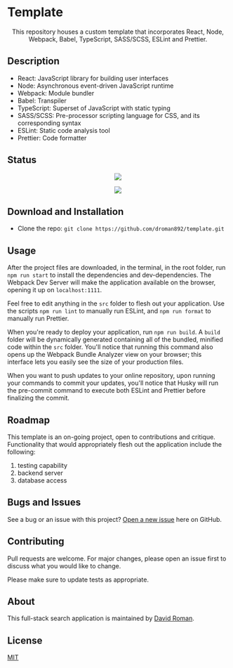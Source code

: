 <h1>Template</h1>

<p align="center"> This repository houses a custom template that incorporates React, Node, Webpack, Babel, TypeScript, SASS/SCSS, ESLint and Prettier. </p>  

## Description

- React: JavaScript library for building user interfaces
- Node: Asynchronous event-driven JavaScript runtime
- Webpack: Module bundler
- Babel: Transpiler
- TypeScript: Superset of JavaScript with static typing
- SASS/SCSS: Pre-processor scripting language for CSS, and its corresponding syntax 
- ESLint: Static code analysis tool
- Prettier: Code formatter

## Status

<p align="center"> <img src="https://img.shields.io/github/languages/count/droman892/typed-searcher" /> </p>

<p align="center"> <img src="https://img.shields.io/github/repo-size/droman892/typed-searcher" /> </p>

## Download and Installation

- Clone the repo: `git clone https://github.com/droman892/template.git` 
## Usage

After the project files are downloaded, in the terminal, in the root folder, run `npm run start` to install the dependencies and dev-dependencies.  The Webpack Dev Server will make the application available on the browser, opening it up on `localhost:1111`.

Feel free to edit anything in the `src` folder to flesh out your application.  Use the scripts `npm run lint` to manually run ESLint, and   `npm run format` to manually run Prettier.

When you're ready to deploy your application, run `npm run build`.  A `build` folder will be dynamically generated containing all of the bundled, minified code within the `src` folder.  You'll notice that running this command also opens up the Webpack Bundle Analyzer view on your browser; this interface lets you easily see the size of your production files.

When you want to push updates to your online repository, upon running your commands to commit your updates, you'll notice that Husky will run the pre-commit command to execute both ESLint and Prettier before finalizing the commit.

## Roadmap

This template is an on-going project, open to contributions and critique.  Functionality that would appropriately flesh out the application include the following:
1) testing capability
2) backend server
3) database access

## Bugs and Issues

See a bug or an issue with this project? [Open a new issue](https://github.com/droman892/template/issues) here on GitHub.

## Contributing
Pull requests are welcome. For major changes, please open an issue first to discuss what you would like to change.

Please make sure to update tests as appropriate.

## About

This full-stack search application is maintained by [David Roman](https://www.linkedin.com/in/david-roman-front-end-engineer/).

## License

[MIT](https://choosealicense.com/licenses/mit/)